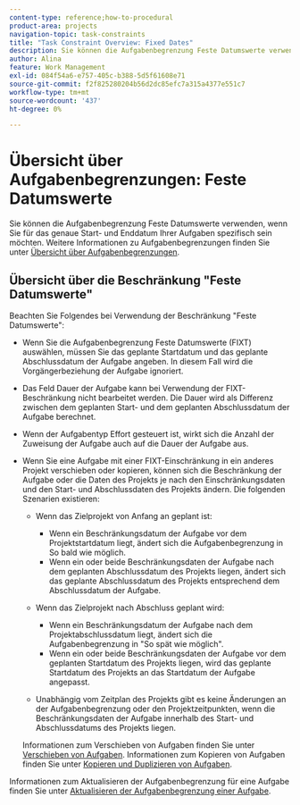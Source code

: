 ```yaml
---
content-type: reference;how-to-procedural
product-area: projects
navigation-topic: task-constraints
title: "Task Constraint Overview: Fixed Dates"
description: Sie können die Aufgabenbegrenzung Feste Datumswerte verwenden, wenn Sie für das genaue Start- und Enddatum Ihrer Aufgaben spezifisch sein möchten. Weitere Informationen zu Aufgabenbegrenzungen finden Sie unter Übersicht über Aufgabenbegrenzungen .
author: Alina
feature: Work Management
exl-id: 084f54a6-e757-405c-b388-5d5f61608e71
source-git-commit: f2f825280204b56d2dc85efc7a315a4377e551c7
workflow-type: tm+mt
source-wordcount: '437'
ht-degree: 0%

---
```


# Übersicht über Aufgabenbegrenzungen: Feste Datumswerte

Sie können die Aufgabenbegrenzung Feste Datumswerte verwenden, wenn Sie für das genaue Start- und Enddatum Ihrer Aufgaben spezifisch sein möchten. Weitere Informationen zu Aufgabenbegrenzungen finden Sie unter [Übersicht über Aufgabenbegrenzungen](../../../manage-work/tasks/task-constraints/task-constraint-overview.md).

## Übersicht über die Beschränkung &quot;Feste Datumswerte&quot;

Beachten Sie Folgendes bei Verwendung der Beschränkung &quot;Feste Datumswerte&quot;:

* Wenn Sie die Aufgabenbegrenzung Feste Datumswerte (FIXT) auswählen, müssen Sie das geplante Startdatum und das geplante Abschlussdatum der Aufgabe angeben. In diesem Fall wird die Vorgängerbeziehung der Aufgabe ignoriert.
* Das Feld Dauer der Aufgabe kann bei Verwendung der FIXT-Beschränkung nicht bearbeitet werden. Die Dauer wird als Differenz zwischen dem geplanten Start- und dem geplanten Abschlussdatum der Aufgabe berechnet.
* Wenn der Aufgabentyp Effort gesteuert ist, wirkt sich die Anzahl der Zuweisung der Aufgabe auch auf die Dauer der Aufgabe aus.
* Wenn Sie eine Aufgabe mit einer FIXT-Einschränkung in ein anderes Projekt verschieben oder kopieren, können sich die Beschränkung der Aufgabe oder die Daten des Projekts je nach den Einschränkungsdaten und den Start- und Abschlussdaten des Projekts ändern. Die folgenden Szenarien existieren:

   * Wenn das Zielprojekt von Anfang an geplant ist:

      * Wenn ein Beschränkungsdatum der Aufgabe vor dem Projektstartdatum liegt, ändert sich die Aufgabenbegrenzung in So bald wie möglich.
      * Wenn ein oder beide Beschränkungsdaten der Aufgabe nach dem geplanten Abschlussdatum des Projekts liegen, ändert sich das geplante Abschlussdatum des Projekts entsprechend dem Abschlussdatum der Aufgabe.

   * Wenn das Zielprojekt nach Abschluss geplant wird:

      * Wenn ein Beschränkungsdatum der Aufgabe nach dem Projektabschlussdatum liegt, ändert sich die Aufgabenbegrenzung in &quot;So spät wie möglich&quot;.
      * Wenn ein oder beide Beschränkungsdaten der Aufgabe vor dem geplanten Startdatum des Projekts liegen, wird das geplante Startdatum des Projekts an das Startdatum der Aufgabe angepasst.

   * Unabhängig vom Zeitplan des Projekts gibt es keine Änderungen an der Aufgabenbegrenzung oder den Projektzeitpunkten, wenn die Beschränkungsdaten der Aufgabe innerhalb des Start- und Abschlussdatums des Projekts liegen.

  Informationen zum Verschieben von Aufgaben finden Sie unter [Verschieben von Aufgaben](../../../manage-work/tasks/manage-tasks/move-tasks.md). Informationen zum Kopieren von Aufgaben finden Sie unter [Kopieren und Duplizieren von Aufgaben](../../../manage-work/tasks/manage-tasks/copy-and-duplicate-tasks.md).

Informationen zum Aktualisieren der Aufgabenbegrenzung für eine Aufgabe finden Sie unter [Aktualisieren der Aufgabenbegrenzung einer Aufgabe](../../../manage-work/tasks/task-constraints/update-task-constraint-of-task.md).

<!--
<div data-mc-conditions="QuicksilverOrClassic.Draft mode">
<h2>Use the Fixed Dates Task Constraint</h2>
<p>(NOTE:&nbsp;replaced with new article linked above) </p>
<p>To update the Task Constraint to Finish No Later Than:</p>
<ol>
<li value="1">Go to a task whose Task Constraint you want to update.</li>
<li value="2"> <p data-mc-conditions="QuicksilverOrClassic.Quicksilver">Click the <strong>More</strong> icon <img src="assets/qs-more-icon-on-an-object.png"> next to the task name, then click <strong>Edit</strong>.</p> </li>
<li value="3">In the <strong>Overview</strong> section, expand the <strong>Task Constraint</strong> drop-down menu.</li>
<li value="4"> <p>Select <strong>Fixed Dates</strong>.</p> </li>
<li value="5"> <p>Specify a <strong>Planned Start Date</strong>.</p> <p>The task must start on this date. </p> </li>
<li value="6"> <p>Specify a <strong>Planned Completion Date</strong>.</p> <p>The task must complete on this date. </p> </li>
<li value="7">Click <strong>Save Changes</strong>.</li>
</ol>
</div>
-->
